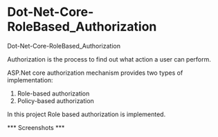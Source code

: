 # Dot-Net-Core-RoleBased_Authorization
Dot-Net-Core-RoleBased_Authorization

Authorization is the process to find out what action a user can perform.

ASP.Net core authorization mechanism provides two types of implementation:
  1.  Role-based authorization
  2.  Policy-based authorization

In this project Role based authorization is implemented.




*** Screenshots ***
